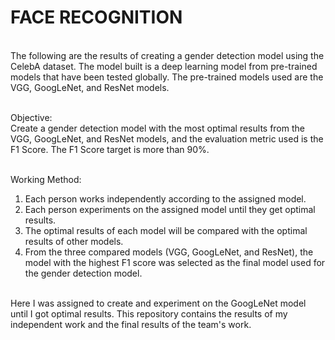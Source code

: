 # **FACE RECOGNITION**

\
The following are the results of creating a gender detection model using the CelebA dataset. The model built is a deep learning model from pre-trained models that
have been tested globally. The pre-trained models used are the VGG, GoogLeNet, and ResNet models.

\
Objective:
\
Create a gender detection model with the most optimal results from the VGG, GoogLeNet, and ResNet models, and the evaluation metric used is the F1 Score. 
The F1 Score target is more than 90%.

\
Working Method:
1. Each person works independently according to the assigned model.
2. Each person experiments on the assigned model until they get optimal results.
3. The optimal results of each model will be compared with the optimal results of other models.
4. From the three compared models (VGG, GoogLeNet, and ResNet), the model with the highest F1 score was selected as the final model used for the gender detection model.

\
Here I was assigned to create and experiment on the GoogLeNet model until I got optimal results. This repository contains the results of my independent work and 
the final results of the team's work.
